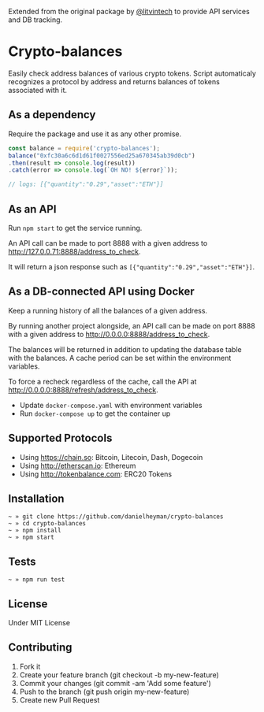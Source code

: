 Extended from the original package by [@litvintech](https://github.com/litvintech/crypto-balances) to provide API services and DB tracking.

# Crypto-balances

Easily check address balances of various crypto tokens. Script automaticaly recognizes a protocol by address and returns balances of tokens associated with it.

## As a dependency
Require the package and use it as any other promise.

```javascript
const balance = require('crypto-balances');
balance("0xfc30a6c6d1d61f0027556ed25a670345ab39d0cb")
.then(result => console.log(result))
.catch(error => console.log(`OH NO! ${error}`));

// logs: [{"quantity":"0.29","asset":"ETH"}]
```

## As an API

Run `npm start` to get the service running.

An API call can be made to port 8888 with a given address to http://127.0.0.71:8888/address_to_check.

It will return a json response such as `[{"quantity":"0.29","asset":"ETH"}]`.

## As a DB-connected API using Docker

Keep a running history of all the balances of a given address.

By running another project alongside, an API call can be made on port 8888 with a given address to http://0.0.0.0:8888/address_to_check.

The balances will be returned in addition to updating the database table with the balances. A cache period can be set within the environment variables.

To force a recheck regardless of the cache, call the API at http://0.0.0.0:8888/refresh/address_to_check.

- Update `docker-compose.yaml` with environment variables
- Run `docker-compose up` to get the container up

## Supported Protocols

- Using https://chain.so: Bitcoin, Litecoin, Dash, Dogecoin
- Using http://etherscan.io: Ethereum
- Using http://tokenbalance.com: ERC20 Tokens

## Installation

```
~ » git clone https://github.com/danielheyman/crypto-balances
~ » cd crypto-balances
~ » npm install
~ » npm start
```

## Tests
```
~ » npm run test
```

## License

Under MIT License

## Contributing
1. Fork it
2. Create your feature branch (git checkout -b my-new-feature)
3. Commit your changes (git commit -am 'Add some feature')
4. Push to the branch (git push origin my-new-feature)
5. Create new Pull Request
